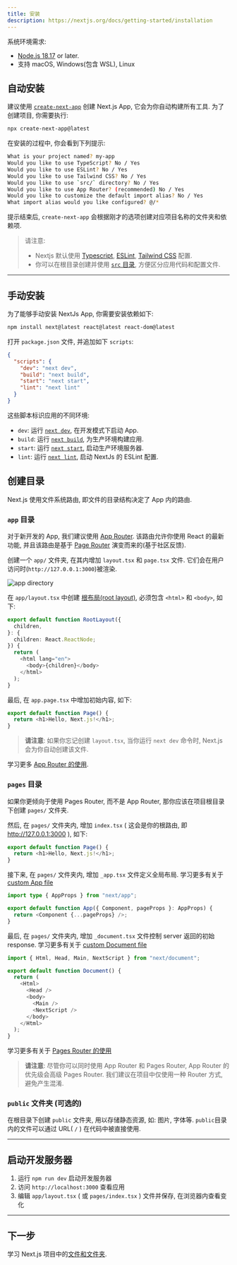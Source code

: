 ```yaml
---
title: 安装
description: https://nextjs.org/docs/getting-started/installation
---
```


系统环境需求:

- [Node.js 18.17](https://nodejs.org/en) or later.
- 支持 macOS, Windows(包含 WSL), Linux

## 自动安装

建议使用 [`create-next-app`](https://nextjs.org/docs/app/api-reference/create-next-app) 创建 Next.js App, 它会为你自动构建所有工具. 为了创建项目, 你需要执行:

```bash title="Terminal"
npx create-next-app@latest
```

在安装的过程中, 你会看到下列提示:

```bash
What is your project named? my-app
Would you like to use TypeScript? No / Yes
Would you like to use ESLint? No / Yes
Would you like to use Tailwind CSS? No / Yes
Would you like to use `src/` directory? No / Yes
Would you like to use App Router? (recommended) No / Yes
Would you like to customize the default import alias? No / Yes
What import alias would you like configured? @/*
```

提示结束后, `create-next-app` 会根据刚才的选项创建对应项目名称的文件夹和依赖项.

> 请注意:
>
> - Nextjs 默认使用 [Typescript](https://github.com/Wwwmmxxx/nextjs13-document-cn/blob/main/2.%20Building%20Your%20Application/7.%20Configuring.md), [ESLint](https://github.com/Wwwmmxxx/nextjs13-document-cn/blob/main/2.%20Building%20Your%20Application/7.%20Configuring.md), [Tailwind CSS](https://github.com/Wwwmmxxx/nextjs13-document-cn/blob/main/2.%20Building%20Your%20Application/5.%20Styling.md) 配置.
> - 你可以在根目录创建并使用 [`src` 目录](https://nextjs.org/docs/app/building-your-application/configuring/src-directory), 方便区分应用代码和配置文件.

---

## 手动安装

为了能够手动安装 NextJs App, 你需要安装依赖如下:

```bash title="Terminal"
npm install next@latest react@latest react-dom@latest
```

打开 `package.json` 文件, 并追加如下 `scripts`:

```json title="package.json"
{
  "scripts": {
    "dev": "next dev",
    "build": "next build",
    "start": "next start",
    "lint": "next lint"
  }
}
```

这些脚本标识应用的不同环境:

- `dev`: 运行 [`next dev`](https://nextjs.org/docs/app/api-reference/next-cli#development), 在开发模式下启动 App.
- `build`: 运行 [`next build`](https://nextjs.org/docs/app/api-reference/next-cli#build), 为生产环境构建应用.
- `start`: 运行 [`next start`](https://nextjs.org/docs/app/api-reference/next-cli#production), 启动生产环境服务器.
- `lint`: 运行 [`next lint`](https://nextjs.org/docs/app/api-reference/next-cli#lint), 启动 NextJs 的 ESLint 配置.

## 创建目录

Next.js 使用文件系统路由, 即文件的目录结构决定了 App 内的路由.

### `app` 目录

对于新开发的 App, 我们建议使用 [App Router](https://nextjs.org/docs/app). 该路由允许你使用 React 的最新功能, 并且该路由是基于 [Page Router](https://nextjs.org/docs/pages) 演变而来的(基于社区反馈).

创建一个 `app/` 文件夹, 在其内增加 `layout.tsx` 和 `page.tsx` 文件. 它们会在用户访问时(`http://127.0.0.1:3000`)被渲染.

![app directory](https://nextjs.org/_next/image?url=%2Fdocs%2Flight%2Fapp-getting-started.png&w=1920&q=75&dpl=dpl_CftdBoMAsScGRzm9xvoMe12PjQyA "app directory")

在 `app/layout.tsx` 中创建 [根布局(root layout)](https://nextjs.org/docs/app/building-your-application/routing/pages-and-layouts#root-layout-required), 必须包含 `<html>` 和 `<body>`, 如下:

```typescript title="app/layout.tsx"
export default function RootLayout({
  children,
}: {
  children: React.ReactNode;
}) {
  return (
    <html lang="en">
      <body>{children}</body>
    </html>
  );
}
```

最后, 在 `app.page.tsx` 中增加初始内容, 如下:

```typescript title="app/page.tsx"
export default function Page() {
  return <h1>Hello, Next.js!</h1>;
}
```

> **请注意**: 如果你忘记创建 `layout.tsx`, 当你运行 `next dev` 命令时, Next.js 会为你自动创建该文件.

学习更多 [App Router 的使用](https://nextjs.org/docs/app/building-your-application/routing/defining-routes).

### `pages` 目录

如果你更倾向于使用 Pages Router, 而不是 App Router, 那你应该在项目根目录下创建 `pages/` 文件夹.

然后, 在 `pages/` 文件夹内, 增加 `index.tsx` ( 这会是你的根路由, 即 http://127.0.0.1:3000 ), 如下:

```typescript title="index.tsx"
export default function Page() {
  return <h1>Hello, Next.js!</h1>;
}
```

接下来, 在 `pages/` 文件夹内, 增加 `_app.tsx` 文件定义全局布局. 学习更多有关于 [custom App file](https://nextjs.org/docs/pages/building-your-application/routing/custom-app)

```typescript title="_app.tsx"
import type { AppProps } from "next/app";

export default function App({ Component, pageProps }: AppProps) {
  return <Component {...pageProps} />;
}
```

最后, 在 `pages/` 文件夹内, 增加 `_document.tsx` 文件控制 server 返回的初始 response. 学习更多有关于 [custom Document file](https://nextjs.org/docs/pages/building-your-application/routing/custom-document)

```typescript title="_document.tsx"
import { Html, Head, Main, NextScript } from "next/document";

export default function Document() {
  return (
    <Html>
      <Head />
      <body>
        <Main />
        <NextScript />
      </body>
    </Html>
  );
}
```

学习更多有关于 [Pages Router 的使用](https://nextjs.org/docs/pages/building-your-application/routing/pages-and-layouts)

> **请注意**: 尽管你可以同时使用 App Router 和 Pages Router, App Router 的优先级会高级 Pages Router. 我们建议在项目中仅使用一种 Router 方式, 避免产生混淆.

### `public` 文件夹 (可选的)

在根目录下创建 `public` 文件夹, 用以存储静态资源, 如: 图片, 字体等. `public`目录内的文件可以通过 URL( `/` ) 在代码中被直接使用.

---

## 启动开发服务器

1. 运行 `npm run dev` 启动开发服务器
2. 访问 `http://localhost:3000` 查看应用
3. 编辑 `app/layout.tsx` ( 或 `pages/index.tsx` ) 文件并保存, 在浏览器内查看变化

---

## 下一步

学习 Next.js 项目中的[文件和文件夹](https://nextjs.org/docs/getting-started/project-structure).
